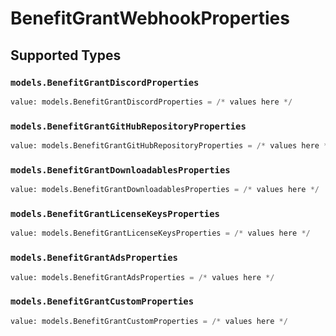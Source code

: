 # BenefitGrantWebhookProperties


## Supported Types

### `models.BenefitGrantDiscordProperties`

```python
value: models.BenefitGrantDiscordProperties = /* values here */
```

### `models.BenefitGrantGitHubRepositoryProperties`

```python
value: models.BenefitGrantGitHubRepositoryProperties = /* values here */
```

### `models.BenefitGrantDownloadablesProperties`

```python
value: models.BenefitGrantDownloadablesProperties = /* values here */
```

### `models.BenefitGrantLicenseKeysProperties`

```python
value: models.BenefitGrantLicenseKeysProperties = /* values here */
```

### `models.BenefitGrantAdsProperties`

```python
value: models.BenefitGrantAdsProperties = /* values here */
```

### `models.BenefitGrantCustomProperties`

```python
value: models.BenefitGrantCustomProperties = /* values here */
```

